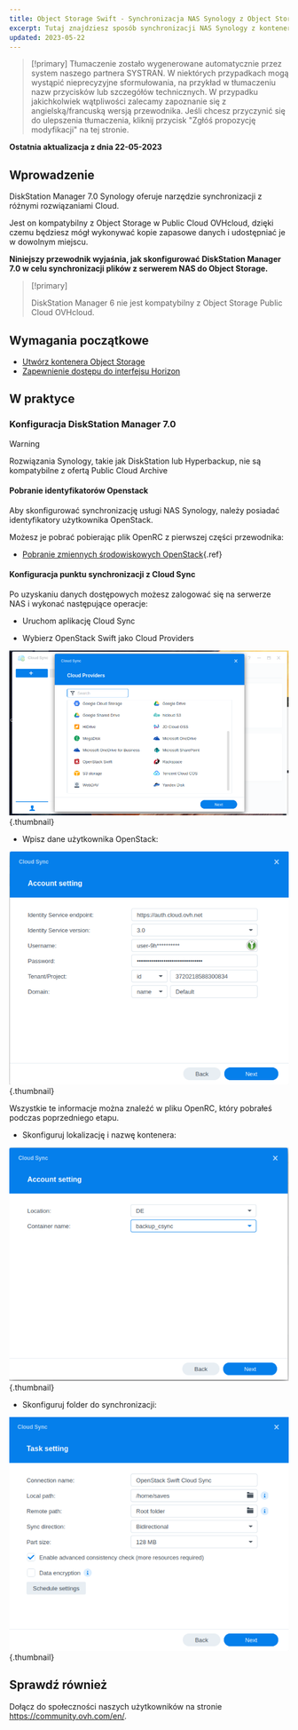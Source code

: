 ```yaml
---
title: Object Storage Swift - Synchronizacja NAS Synology z Object Storage
excerpt: Tutaj znajdziesz sposób synchronizacji NAS Synology z kontenerem.
updated: 2023-05-22
---
```


> [!primary]
> Tłumaczenie zostało wygenerowane automatycznie przez system naszego partnera SYSTRAN. W niektórych przypadkach mogą wystąpić nieprecyzyjne sformułowania, na przykład w tłumaczeniu nazw przycisków lub szczegółów technicznych. W przypadku jakichkolwiek wątpliwości zalecamy zapoznanie się z angielską/francuską wersją przewodnika. Jeśli chcesz przyczynić się do ulepszenia tłumaczenia, kliknij przycisk "Zgłóś propozycję modyfikacji" na tej stronie.
>

**Ostatnia aktualizacja z dnia 22-05-2023**

## Wprowadzenie

DiskStation Manager 7.0 Synology oferuje narzędzie synchronizacji z różnymi rozwiązaniami Cloud.

Jest on kompatybilny z Object Storage w Public Cloud OVHcloud, dzięki czemu będziesz mógł wykonywać kopie zapasowe danych i udostępniać je w dowolnym miejscu.

**Niniejszy przewodnik wyjaśnia, jak skonfigurować DiskStation Manager 7.0 w celu synchronizacji plików z serwerem NAS do Object Storage.**

> [!primary]
>
> DiskStation Manager 6 nie jest kompatybilny z Object Storage Public Cloud OVHcloud.
>

## Wymagania początkowe

- [Utwórz kontenera Object Storage](/pages/cloud/storage/object_storage/pcs_create_container)
- [Zapewnienie dostępu do interfejsu Horizon](/pages/platform/public-cloud/create_and_delete_a_user#tworzenie-uzytkownika-openstack)

## W praktyce

### Konfiguracja DiskStation Manager 7.0

> [!warning]
>
> Rozwiązania Synology, takie jak DiskStation lub Hyperbackup, nie są kompatybilne z ofertą Public Cloud Archive
>

#### Pobranie identyfikatorów Openstack

Aby skonfigurować synchronizację usługi NAS Synology, należy posiadać identyfikatory użytkownika OpenStack.

Możesz je pobrać pobierając plik OpenRC z pierwszej części przewodnika:

- [Pobranie zmiennych środowiskowych OpenStack](/pages/platform/public-cloud/loading_openstack_environment_variables#etap-1-zgromadzenie-zmiennych){.ref}

#### Konfiguracja punktu synchronizacji z Cloud Sync

Po uzyskaniu danych dostępowych możesz zalogować się na serwerze NAS i wykonać następujące operacje:

- Uruchom aplikację Cloud Sync

- Wybierz OpenStack Swift jako Cloud Providers

![public-cloud](images/DSM7_1.png){.thumbnail}

- Wpisz dane użytkownika OpenStack:

![public-cloud](images/DSM7_2.png){.thumbnail}

Wszystkie te informacje można znaleźć w pliku OpenRC, który pobrałeś podczas poprzedniego etapu.

- Skonfiguruj lokalizację i nazwę kontenera:

![public-cloud](images/DSM7_3.png){.thumbnail}

- Skonfiguruj folder do synchronizacji:

![public-cloud](images/DSM7_4.png){.thumbnail}

## Sprawdź również

Dołącz do społeczności naszych użytkowników na stronie <https://community.ovh.com/en/>.